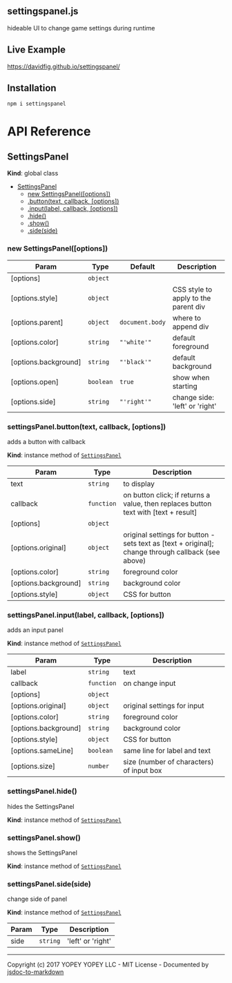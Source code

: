 ## settingspanel.js
hideable UI to change game settings during runtime

## Live Example
https://davidfig.github.io/settingspanel/

## Installation

    npm i settingspanel

# API Reference
<a name="SettingsPanel"></a>

## SettingsPanel
**Kind**: global class  

* [SettingsPanel](#SettingsPanel)
    * [new SettingsPanel([options])](#new_SettingsPanel_new)
    * [.button(text, callback, [options])](#SettingsPanel+button)
    * [.input(label, callback, [options])](#SettingsPanel+input)
    * [.hide()](#SettingsPanel+hide)
    * [.show()](#SettingsPanel+show)
    * [.side(side)](#SettingsPanel+side)

<a name="new_SettingsPanel_new"></a>

### new SettingsPanel([options])

| Param | Type | Default | Description |
| --- | --- | --- | --- |
| [options] | <code>object</code> |  |  |
| [options.style] | <code>object</code> |  | CSS style to apply to the parent div |
| [options.parent] | <code>object</code> | <code>document.body</code> | where to append div |
| [options.color] | <code>string</code> | <code>&quot;&#x27;white&#x27;&quot;</code> | default foreground |
| [options.background] | <code>string</code> | <code>&quot;&#x27;black&#x27;&quot;</code> | default background |
| [options.open] | <code>boolean</code> | <code>true</code> | show when starting |
| [options.side] | <code>string</code> | <code>&quot;&#x27;right&#x27;&quot;</code> | change side: 'left' or 'right' |

<a name="SettingsPanel+button"></a>

### settingsPanel.button(text, callback, [options])
adds a button with callback

**Kind**: instance method of <code>[SettingsPanel](#SettingsPanel)</code>  

| Param | Type | Description |
| --- | --- | --- |
| text | <code>string</code> | to display |
| callback | <code>function</code> | on button click; if returns a value, then replaces button text with [text + result] |
| [options] | <code>object</code> |  |
| [options.original] | <code>object</code> | original settings for button - sets text as [text + original]; change through callback (see above) |
| [options.color] | <code>string</code> | foreground color |
| [options.background] | <code>string</code> | background color |
| [options.style] | <code>object</code> | CSS for button |

<a name="SettingsPanel+input"></a>

### settingsPanel.input(label, callback, [options])
adds an input panel

**Kind**: instance method of <code>[SettingsPanel](#SettingsPanel)</code>  

| Param | Type | Description |
| --- | --- | --- |
| label | <code>string</code> | text |
| callback | <code>function</code> | on change input |
| [options] | <code>object</code> |  |
| [options.original] | <code>object</code> | original settings for input |
| [options.color] | <code>string</code> | foreground color |
| [options.background] | <code>string</code> | background color |
| [options.style] | <code>object</code> | CSS for button |
| [options.sameLine] | <code>boolean</code> | same line for label and text |
| [options.size] | <code>number</code> | size (number of characters) of input box |

<a name="SettingsPanel+hide"></a>

### settingsPanel.hide()
hides the SettingsPanel

**Kind**: instance method of <code>[SettingsPanel](#SettingsPanel)</code>  
<a name="SettingsPanel+show"></a>

### settingsPanel.show()
shows the SettingsPanel

**Kind**: instance method of <code>[SettingsPanel](#SettingsPanel)</code>  
<a name="SettingsPanel+side"></a>

### settingsPanel.side(side)
change side of panel

**Kind**: instance method of <code>[SettingsPanel](#SettingsPanel)</code>  

| Param | Type | Description |
| --- | --- | --- |
| side | <code>string</code> | 'left' or 'right' |


* * *

Copyright (c) 2017 YOPEY YOPEY LLC - MIT License - Documented by [jsdoc-to-markdown](https://github.com/75lb/jsdoc-to-markdown)